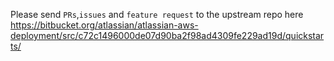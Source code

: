 Please send `PRs`,`issues` and `feature request` to the upstream repo here https://bitbucket.org/atlassian/atlassian-aws-deployment/src/c72c1496000de07d90ba2f98ad4309fe229ad19d/quickstarts/

